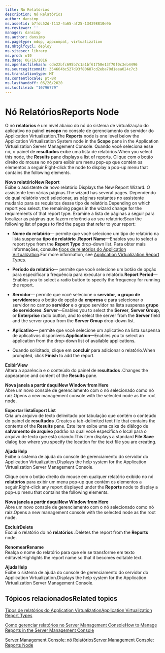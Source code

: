 ```yaml
---
title: Nó Relatórios
description: Nó Relatórios
author: dansimp
ms.assetid: b7fdc52d-f112-4a65-af25-134398810e9b
ms.reviewer: ''
manager: dansimp
ms.author: dansimp
ms.pagetype: mdop, appcompat, virtualization
ms.mktglfcycl: deploy
ms.sitesec: library
ms.prod: w10
ms.date: 06/16/2016
ms.openlocfilehash: cde22bfc695b7c1a1bf61750e13f70f0c3eb4496
ms.sourcegitcommit: 354664bc527d93f80687cd2eba70d1eea024c7c3
ms.translationtype: MT
ms.contentlocale: pt-BR
ms.lasthandoff: 06/26/2020
ms.locfileid: "10796779"
---
```

# <span data-ttu-id="d522c-103">Nó Relatórios</span><span class="sxs-lookup"><span data-stu-id="d522c-103">Reports Node</span></span>


<span data-ttu-id="d522c-104">O nó **relatórios** é um nível abaixo do nó do sistema de virtualização do aplicativo no painel **escopo** no console de gerenciamento do servidor do Application Virtualization.</span><span class="sxs-lookup"><span data-stu-id="d522c-104">The **Reports** node is one level below the Application Virtualization System node in the **Scope** pane in the Application Virtualization Server Management Console.</span></span> <span data-ttu-id="d522c-105">Quando você seleciona esse nó, o painel de **resultados** exibe uma lista de relatórios.</span><span class="sxs-lookup"><span data-stu-id="d522c-105">When you select this node, the **Results** pane displays a list of reports.</span></span> <span data-ttu-id="d522c-106">Clique com o botão direito do mouse no nó para exibir um menu pop-up que contém os elementos a seguir.</span><span class="sxs-lookup"><span data-stu-id="d522c-106">Right-click the node to display a pop-up menu that contains the following elements.</span></span>

<a href="" id="new-report"></a>**<span data-ttu-id="d522c-107">Novo relatório</span><span class="sxs-lookup"><span data-stu-id="d522c-107">New Report</span></span>**  
<span data-ttu-id="d522c-108">Exibe o assistente de novo relatório.</span><span class="sxs-lookup"><span data-stu-id="d522c-108">Displays the New Report Wizard.</span></span> <span data-ttu-id="d522c-109">O assistente tem várias páginas.</span><span class="sxs-lookup"><span data-stu-id="d522c-109">The wizard has several pages.</span></span> <span data-ttu-id="d522c-110">Dependendo de qual relatório você selecionar, as páginas restantes no assistente mudarão para os requisitos desse tipo de relatório.</span><span class="sxs-lookup"><span data-stu-id="d522c-110">Depending on which report you select, the remaining pages in the wizard change for the requirements of that report type.</span></span> <span data-ttu-id="d522c-111">Examine a lista de páginas a seguir para localizar as páginas que fazem referência ao seu relatório:</span><span class="sxs-lookup"><span data-stu-id="d522c-111">Scan the following list of pages to find the pages that refer to your report:</span></span>

-   <span data-ttu-id="d522c-112">**Nome do relatório**— permite que você selecione um tipo de relatório na lista suspensa **tipo de relatório** .</span><span class="sxs-lookup"><span data-stu-id="d522c-112">**Report Name**—Enables you to select a report type from the **Report Type** drop-down list.</span></span> <span data-ttu-id="d522c-113">Para obter mais informações, consulte [tipos de relatórios do Application Virtualization](application-virtualization-report-types.md).</span><span class="sxs-lookup"><span data-stu-id="d522c-113">For more information, see [Application Virtualization Report Types](application-virtualization-report-types.md).</span></span>

-   <span data-ttu-id="d522c-114">**Período do relatório**— permite que você selecione um botão de opção para especificar a frequência para executar o relatório.</span><span class="sxs-lookup"><span data-stu-id="d522c-114">**Report Period**—Enables you to select a radio button to specify the frequency for running the report.</span></span>

-   <span data-ttu-id="d522c-115">**Servidor**— permite que você selecione o **servidor**, **o grupo de servidores**ou o botão de opção da **empresa** e para selecionar o servidor no campo **servidor** e o grupo servidor na lista suspensa **grupo de servidores** .</span><span class="sxs-lookup"><span data-stu-id="d522c-115">**Server**—Enables you to select the **Server**, **Server Group**, or **Enterprise** radio button, and to select the server from the **Server** field and the server group from the **Server Group** drop-down list.</span></span>

-   <span data-ttu-id="d522c-116">**Aplicativo**— permite que você selecione um aplicativo na lista suspensa de aplicativos disponíveis.</span><span class="sxs-lookup"><span data-stu-id="d522c-116">**Application**—Enables you to select an application from the drop-down list of available applications.</span></span>

-   <span data-ttu-id="d522c-117">Quando solicitado, clique em **concluir** para adicionar o relatório.</span><span class="sxs-lookup"><span data-stu-id="d522c-117">When prompted, click **Finish** to add the report.</span></span>

<a href="" id="view"></a>**<span data-ttu-id="d522c-118">Exibir</span><span class="sxs-lookup"><span data-stu-id="d522c-118">View</span></span>**  
<span data-ttu-id="d522c-119">Altera a aparência e o conteúdo do painel de **resultados** .</span><span class="sxs-lookup"><span data-stu-id="d522c-119">Changes the appearance and content of the **Results** pane.</span></span>

<a href="" id="new-window-from-here"></a>**<span data-ttu-id="d522c-120">Nova janela a partir daqui</span><span class="sxs-lookup"><span data-stu-id="d522c-120">New Window from Here</span></span>**  
<span data-ttu-id="d522c-121">Abre um novo console de gerenciamento com o nó selecionado como nó raiz.</span><span class="sxs-lookup"><span data-stu-id="d522c-121">Opens a new management console with the selected node as the root node.</span></span>

<a href="" id="export-list"></a>**<span data-ttu-id="d522c-122">Exportar lista</span><span class="sxs-lookup"><span data-stu-id="d522c-122">Export List</span></span>**  
<span data-ttu-id="d522c-123">Cria um arquivo de texto delimitado por tabulação que contém o conteúdo do painel de **resultados** .</span><span class="sxs-lookup"><span data-stu-id="d522c-123">Creates a tab-delimited text file that contains the contents of the **Results** pane.</span></span> <span data-ttu-id="d522c-124">Este item exibe uma caixa de diálogo de **salvamento de arquivo** padrão na qual você especifica o local para o arquivo de texto que está criando.</span><span class="sxs-lookup"><span data-stu-id="d522c-124">This item displays a standard **File Save** dialog box where you specify the location for the text file you are creating.</span></span>

<a href="" id="help"></a>**<span data-ttu-id="d522c-125">Ajuda</span><span class="sxs-lookup"><span data-stu-id="d522c-125">Help</span></span>**  
<span data-ttu-id="d522c-126">Exibe o sistema de ajuda do console de gerenciamento do servidor do Application Virtualization.</span><span class="sxs-lookup"><span data-stu-id="d522c-126">Displays the help system for the Application Virtualization Server Management Console.</span></span>

<span data-ttu-id="d522c-127">Clique com o botão direito do mouse em qualquer relatório exibido no nó **relatórios** para exibir um menu pop-up que contém os elementos a seguir.</span><span class="sxs-lookup"><span data-stu-id="d522c-127">Right-click any report displayed under the **Reports** node to display a pop-up menu that contains the following elements.</span></span>

<a href="" id="new-window-from-here"></a>**<span data-ttu-id="d522c-128">Nova janela a partir daqui</span><span class="sxs-lookup"><span data-stu-id="d522c-128">New Window from Here</span></span>**  
<span data-ttu-id="d522c-129">Abre um novo console de gerenciamento com o nó selecionado como nó raiz.</span><span class="sxs-lookup"><span data-stu-id="d522c-129">Opens a new management console with the selected node as the root node.</span></span>

<a href="" id="delete"></a>**<span data-ttu-id="d522c-130">Excluir</span><span class="sxs-lookup"><span data-stu-id="d522c-130">Delete</span></span>**  
<span data-ttu-id="d522c-131">Exclui o relatório do nó **relatórios** .</span><span class="sxs-lookup"><span data-stu-id="d522c-131">Deletes the report from the **Reports** node.</span></span>

<a href="" id="rename"></a>**<span data-ttu-id="d522c-132">Renomear</span><span class="sxs-lookup"><span data-stu-id="d522c-132">Rename</span></span>**  
<span data-ttu-id="d522c-133">Realça o nome do relatório para que ele se transforme em texto editável.</span><span class="sxs-lookup"><span data-stu-id="d522c-133">Highlights the report name so that it becomes editable text.</span></span>

<a href="" id="help"></a>**<span data-ttu-id="d522c-134">Ajuda</span><span class="sxs-lookup"><span data-stu-id="d522c-134">Help</span></span>**  
<span data-ttu-id="d522c-135">Exibe o sistema de ajuda do console de gerenciamento do servidor do Application Virtualization.</span><span class="sxs-lookup"><span data-stu-id="d522c-135">Displays the help system for the Application Virtualization Server Management Console.</span></span>

## <span data-ttu-id="d522c-136">Tópicos relacionados</span><span class="sxs-lookup"><span data-stu-id="d522c-136">Related topics</span></span>


[<span data-ttu-id="d522c-137">Tipos de relatórios do Application Virtualization</span><span class="sxs-lookup"><span data-stu-id="d522c-137">Application Virtualization Report Types</span></span>](application-virtualization-report-types.md)

[<span data-ttu-id="d522c-138">Como gerenciar relatórios no Server Management Console</span><span class="sxs-lookup"><span data-stu-id="d522c-138">How to Manage Reports in the Server Management Console</span></span>](how-to-manage-reports-in-the-server-management-console.md)

[<span data-ttu-id="d522c-139">Server Management Console: nó Relatórios</span><span class="sxs-lookup"><span data-stu-id="d522c-139">Server Management Console: Reports Node</span></span>](server-management-console-reports-node.md)

 

 





